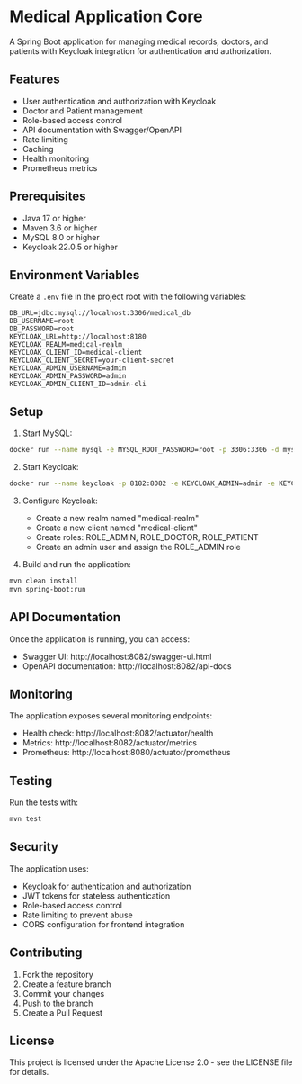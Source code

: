 # Medical Application Core

A Spring Boot application for managing medical records, doctors, and patients with Keycloak integration for authentication and authorization.

## Features

- User authentication and authorization with Keycloak
- Doctor and Patient management
- Role-based access control
- API documentation with Swagger/OpenAPI
- Rate limiting
- Caching
- Health monitoring
- Prometheus metrics

## Prerequisites

- Java 17 or higher
- Maven 3.6 or higher
- MySQL 8.0 or higher
- Keycloak 22.0.5 or higher

## Environment Variables

Create a `.env` file in the project root with the following variables:

```env
DB_URL=jdbc:mysql://localhost:3306/medical_db
DB_USERNAME=root
DB_PASSWORD=root
KEYCLOAK_URL=http://localhost:8180
KEYCLOAK_REALM=medical-realm
KEYCLOAK_CLIENT_ID=medical-client
KEYCLOAK_CLIENT_SECRET=your-client-secret
KEYCLOAK_ADMIN_USERNAME=admin
KEYCLOAK_ADMIN_PASSWORD=admin
KEYCLOAK_ADMIN_CLIENT_ID=admin-cli
```

## Setup

1. Start MySQL:
```bash
docker run --name mysql -e MYSQL_ROOT_PASSWORD=root -p 3306:3306 -d mysql:8.0
```

2. Start Keycloak:
```bash
docker run --name keycloak -p 8182:8082 -e KEYCLOAK_ADMIN=admin -e KEYCLOAK_ADMIN_PASSWORD=admin quay.io/keycloak/keycloak:22.0.5 start-dev
```

3. Configure Keycloak:
   - Create a new realm named "medical-realm"
   - Create a new client named "medical-client"
   - Create roles: ROLE_ADMIN, ROLE_DOCTOR, ROLE_PATIENT
   - Create an admin user and assign the ROLE_ADMIN role

4. Build and run the application:
```bash
mvn clean install
mvn spring-boot:run
```

## API Documentation

Once the application is running, you can access:
- Swagger UI: http://localhost:8082/swagger-ui.html
- OpenAPI documentation: http://localhost:8082/api-docs

## Monitoring

The application exposes several monitoring endpoints:
- Health check: http://localhost:8082/actuator/health
- Metrics: http://localhost:8082/actuator/metrics
- Prometheus: http://localhost:8080/actuator/prometheus

## Testing

Run the tests with:
```bash
mvn test
```

## Security

The application uses:
- Keycloak for authentication and authorization
- JWT tokens for stateless authentication
- Role-based access control
- Rate limiting to prevent abuse
- CORS configuration for frontend integration

## Contributing

1. Fork the repository
2. Create a feature branch
3. Commit your changes
4. Push to the branch
5. Create a Pull Request

## License

This project is licensed under the Apache License 2.0 - see the LICENSE file for details. 